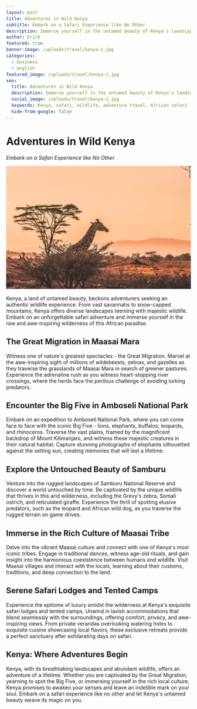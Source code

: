 ```yaml
---
layout: post
title: Adventures in Wild Kenya
subtitle: Embark on a Safari Experience like No Other
description: Immerse yourself in the untamed beauty of Kenya's landscapes and encounter majestic wildlife on an unforgettable safari adventure.
author: Erick
featured: true
banner-image: /uploads/travel/kenya-1.jpg
categories:
  - business
  - english
featured_image: /uploads/travel/kenya-1.jpg
seo:
  title: Adventures in Wild Kenya
  description: Immerse yourself in the untamed beauty of Kenya's landscapes and encounter majestic wildlife on an unforgettable safari adventure.
  social_image: /uploads/travel/kenya-1.jpg
  keywords: Kenya, safari, wildlife, adventure travel, African safari
  hide-from-google: false
---
```


# Adventures in Wild Kenya

*Embark on a Safari Experience like No Other*

![Kenya](/uploads/travel/kenya-1.jpg)

Kenya, a land of untamed beauty, beckons adventurers seeking an authentic wildlife experience. From vast savannahs to snow-capped mountains, Kenya offers diverse landscapes teeming with majestic wildlife. Embark on an unforgettable safari adventure and immerse yourself in the raw and awe-inspiring wilderness of this African paradise.

## The Great Migration in Maasai Mara

Witness one of nature's greatest spectacles - the Great Migration. Marvel at the awe-inspiring sight of millions of wildebeests, zebras, and gazelles as they traverse the grasslands of Maasai Mara in search of greener pastures. Experience the adrenaline rush as you witness heart-stopping river crossings, where the herds face the perilous challenge of avoiding lurking predators.

## Encounter the Big Five in Amboseli National Park

Embark on an expedition to Amboseli National Park, where you can come face to face with the iconic Big Five - lions, elephants, buffalos, leopards, and rhinoceros. Traverse the vast plains, framed by the magnificent backdrop of Mount Kilimanjaro, and witness these majestic creatures in their natural habitat. Capture stunning photographs of elephants silhouetted against the setting sun, creating memories that will last a lifetime.

## Explore the Untouched Beauty of Samburu

Venture into the rugged landscapes of Samburu National Reserve and discover a world untouched by time. Be captivated by the unique wildlife that thrives in this arid wilderness, including the Grevy's zebra, Somali ostrich, and reticulated giraffe. Experience the thrill of spotting elusive predators, such as the leopard and African wild dog, as you traverse the rugged terrain on game drives.

## Immerse in the Rich Culture of Maasai Tribe

Delve into the vibrant Maasai culture and connect with one of Kenya's most iconic tribes. Engage in traditional dances, witness age-old rituals, and gain insight into the harmonious coexistence between humans and wildlife. Visit Maasai villages and interact with the locals, learning about their customs, traditions, and deep connection to the land.

## Serene Safari Lodges and Tented Camps

Experience the epitome of luxury amidst the wilderness at Kenya's exquisite safari lodges and tented camps. Unwind in lavish accommodations that blend seamlessly with the surroundings, offering comfort, privacy, and awe-inspiring views. From private verandas overlooking watering holes to exquisite cuisine showcasing local flavors, these exclusive retreats provide a perfect sanctuary after exhilarating days on safari.

## Kenya: Where Adventures Begin

Kenya, with its breathtaking landscapes and abundant wildlife, offers an adventure of a lifetime. Whether you are captivated by the Great Migration, yearning to spot the Big Five, or immersing yourself in the rich local culture, Kenya promises to awaken your senses and leave an indelible mark on your soul. Embark on a safari experience like no other and let Kenya's untamed beauty weave its magic on you.
